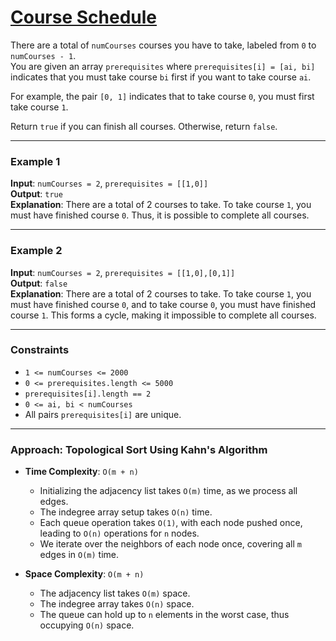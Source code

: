 # [Course Schedule](https://leetcode.com/problems/course-schedule/description/)

There are a total of `numCourses` courses you have to take, labeled from `0` to `numCourses - 1`.  
You are given an array `prerequisites` where `prerequisites[i] = [ai, bi]` indicates that you must take course `bi` first if you want to take course `ai`.

For example, the pair `[0, 1]` indicates that to take course `0`, you must first take course `1`.

Return `true` if you can finish all courses. Otherwise, return `false`.

---

### Example 1

**Input**: `numCourses = 2`, `prerequisites = [[1,0]]`  
**Output**: `true`  
**Explanation**: There are a total of 2 courses to take. To take course `1`, you must have finished course `0`. Thus, it is possible to complete all courses.

---

### Example 2

**Input**: `numCourses = 2`, `prerequisites = [[1,0],[0,1]]`  
**Output**: `false`  
**Explanation**: There are a total of 2 courses to take. To take course `1`, you must have finished course `0`, and to take course `0`, you must have finished course `1`. This forms a cycle, making it impossible to complete all courses.

---

### Constraints

- `1 <= numCourses <= 2000`
- `0 <= prerequisites.length <= 5000`
- `prerequisites[i].length == 2`
- `0 <= ai, bi < numCourses`
- All pairs `prerequisites[i]` are unique.

---

### Approach: Topological Sort Using Kahn's Algorithm

- **Time Complexity**: `O(m + n)`
  - Initializing the adjacency list takes `O(m)` time, as we process all edges.
  - The indegree array setup takes `O(n)` time.
  - Each queue operation takes `O(1)`, with each node pushed once, leading to `O(n)` operations for `n` nodes.
  - We iterate over the neighbors of each node once, covering all `m` edges in `O(m)` time.

- **Space Complexity**: `O(m + n)`
  - The adjacency list takes `O(m)` space.
  - The indegree array takes `O(n)` space.
  - The queue can hold up to `n` elements in the worst case, thus occupying `O(n)` space.
